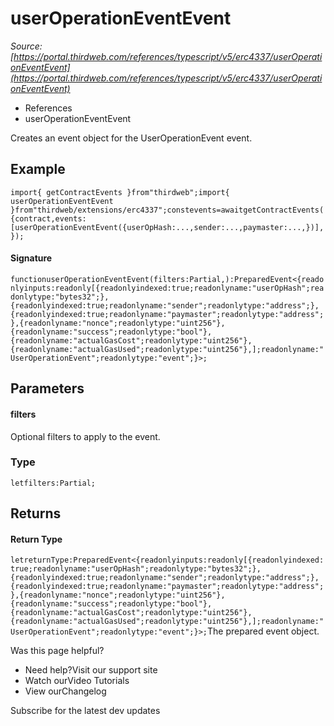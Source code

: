 # userOperationEventEvent

*Source: [https://portal.thirdweb.com/references/typescript/v5/erc4337/userOperationEventEvent](https://portal.thirdweb.com/references/typescript/v5/erc4337/userOperationEventEvent)*

* References
* userOperationEventEvent

Creates an event object for the UserOperationEvent event.

## Example

`import{ getContractEvents }from"thirdweb";import{ userOperationEventEvent }from"thirdweb/extensions/erc4337";constevents=awaitgetContractEvents({contract,events: [userOperationEventEvent({userOpHash:...,sender:...,paymaster:...,})],});`
#### Signature

`functionuserOperationEventEvent(filters:Partial,):PreparedEvent<{readonlyinputs:readonly[{readonlyindexed:true;readonlyname:"userOpHash";readonlytype:"bytes32";},{readonlyindexed:true;readonlyname:"sender";readonlytype:"address";},{readonlyindexed:true;readonlyname:"paymaster";readonlytype:"address";},{readonlyname:"nonce";readonlytype:"uint256"},{readonlyname:"success";readonlytype:"bool"},{readonlyname:"actualGasCost";readonlytype:"uint256"},{readonlyname:"actualGasUsed";readonlytype:"uint256"},];readonlyname:"UserOperationEvent";readonlytype:"event";}>;`
## Parameters

#### filters

Optional filters to apply to the event.

### Type

`letfilters:Partial;`
## Returns

#### Return Type

`letreturnType:PreparedEvent<{readonlyinputs:readonly[{readonlyindexed:true;readonlyname:"userOpHash";readonlytype:"bytes32";},{readonlyindexed:true;readonlyname:"sender";readonlytype:"address";},{readonlyindexed:true;readonlyname:"paymaster";readonlytype:"address";},{readonlyname:"nonce";readonlytype:"uint256"},{readonlyname:"success";readonlytype:"bool"},{readonlyname:"actualGasCost";readonlytype:"uint256"},{readonlyname:"actualGasUsed";readonlytype:"uint256"},];readonlyname:"UserOperationEvent";readonlytype:"event";}>;`The prepared event object.

Was this page helpful?

* Need help?Visit our support site
* Watch ourVideo Tutorials
* View ourChangelog

Subscribe for the latest dev updates

